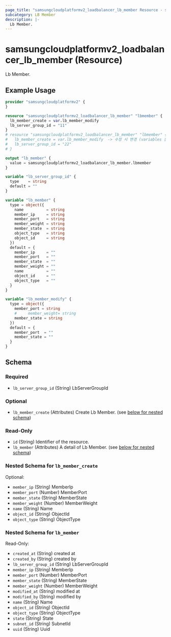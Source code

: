 ```yaml
---
page_title: "samsungcloudplatformv2_loadbalancer_lb_member Resource - samsungcloudplatformv2"
subcategory: LB Member
description: |-
  Lb Member.
---
```


# samsungcloudplatformv2_loadbalancer_lb_member (Resource)

Lb Member.

## Example Usage

```terraform
provider "samsungcloudplatformv2" {
}

resource "samsungcloudplatformv2_loadbalancer_lb_member" "lbmember" {
  lb_member_create = var.lb_member_modify
  lb_server_group_id = "11"
}
# resource "samsungcloudplatformv2_loadbalancer_lb_member" "lbmember" {
#   lb_member_create = var.lb_member_modify  -> 수정 시 변경 (variables 참조)
#   lb_server_group_id = "22"
# }

output "lb_member" {
  value = samsungcloudplatformv2_loadbalancer_lb_member.lbmember
}

variable "lb_server_group_id" {
  type    = string
  default = ""
}

variable "lb_member" {
  type = object({
    name          = string
    member_ip     = string
    member_port   = string
    member_weight = string
    member_state  = string
    object_type   = string
    object_id     = string
  })
  default = {
    member_ip     = ""
    member_port   = ""
    member_state  = ""
    member_weight = ""
    name          = ""
    object_id     = ""
    object_type   = ""
  }
}

variable "lb_member_modify" {
  type = object({
    member_port = string
    #     member_weight= string
    member_state = string
  })
  default = {
    member_port  = ""
    member_state = ""
  }
}
```

<!-- schema generated by tfplugindocs -->
## Schema

### Required

- `lb_server_group_id` (String) LbServerGroupId

### Optional

- `lb_member_create` (Attributes) Create Lb Member. (see [below for nested schema](#nestedatt--lb_member_create))

### Read-Only

- `id` (String) Identifier of the resource.
- `lb_member` (Attributes) A detail of Lb Member. (see [below for nested schema](#nestedatt--lb_member))

<a id="nestedatt--lb_member_create"></a>
### Nested Schema for `lb_member_create`

Optional:

- `member_ip` (String) MemberIp
- `member_port` (Number) MemberPort
- `member_state` (String) MemberState
- `member_weight` (Number) MemberWeight
- `name` (String) Name
- `object_id` (String) ObjectId
- `object_type` (String) ObjectType


<a id="nestedatt--lb_member"></a>
### Nested Schema for `lb_member`

Read-Only:

- `created_at` (String) created at
- `created_by` (String) created by
- `lb_server_group_id` (String) LbServerGroupId
- `member_ip` (String) MemberIp
- `member_port` (Number) MemberPort
- `member_state` (String) MemberState
- `member_weight` (Number) MemberWeight
- `modified_at` (String) modified at
- `modified_by` (String) modified by
- `name` (String) Name
- `object_id` (String) ObjectId
- `object_type` (String) ObjectType
- `state` (String) State
- `subnet_id` (String) SubnetId
- `uuid` (String) Uuid